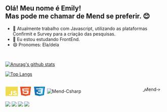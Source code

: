 ## Olá! Meu nome é Emily! <br> Mas pode me chamar de Mend se preferir. 😊


- 🔭 Atualmente trabalho com Javascript, utilizando as plataformas Confirmit e Survey para a criação das pesquisas.
- 🌱 Eu estou estudando FrontEnd.
- 😄 Pronomes: Ela/dela

<br>

[![Anurag's github stats](https://github-readme-stats.vercel.app/api?username=EmilySSouza&count_private=true&theme=radical&show_icons=true)](https://github.com/anuraghazra/github-readme-stats)

[![Top Langs](https://github-readme-stats.vercel.app/api/top-langs/?username=EmilySSouza&theme=radical)](https://github.com/anuraghazra/github-readme-stats)

</div>
<div style="display: inline_block"><br>
  <img align="center" alt="Mend-Js" height="30" width="40" src="https://raw.githubusercontent.com/devicons/devicon/master/icons/javascript/javascript-plain.svg">
  <img align="center" alt="Mend-HTML" height="30" width="40" src="https://raw.githubusercontent.com/devicons/devicon/master/icons/html5/html5-original.svg">
  <img align="center" alt="Mend-CSS" height="30" width="40" src="https://raw.githubusercontent.com/devicons/devicon/master/icons/css3/css3-original.svg">
  <img align="center" alt="Mend-Csharp" height="30" width="40" src="https://raw.githubusercontent.com/jmnote/z-icons/master/svg/csharp.svg">
  <img align="right" alt="Mend-Pic" height="150" style="border-radius:50px;" src="https://static-cdn.jtvnw.net/jtv_user_pictures/cf39d8e1-8756-4af0-bfc0-fabc33a5e360-profile_image-300x300.png">
</div>

<br>

<div> 
  <a href = "mailto:emilyssouza05@gmail.com"><img src="https://img.shields.io/badge/-Gmail-%23333?style=for-the-badge&logo=gmail&logoColor=white" target="_blank"></a>
  <a href="https://www.linkedin.com/in/emily-ssouza" target="_blank"><img src="https://img.shields.io/badge/-LinkedIn-%230077B5?style=for-the-badge&logo=linkedin&logoColor=white" target="_blank"></a> 
  <a href="https://api.whatsapp.com/send?phone=5571985108216" target="_blank"><img src="https://img.shields.io/badge/WhatsApp-25D366?style=for-the-badge&logo=whatsapp&logoColor=white" target="_blank"></a> 
  <a href="https://t.me/MendHendd" target="_blank"><img src="https://img.shields.io/badge/Telegram-2CA5E0?style=for-the-badge&logo=telegram&logoColor=white" target="_blank"></a> 
</div>

